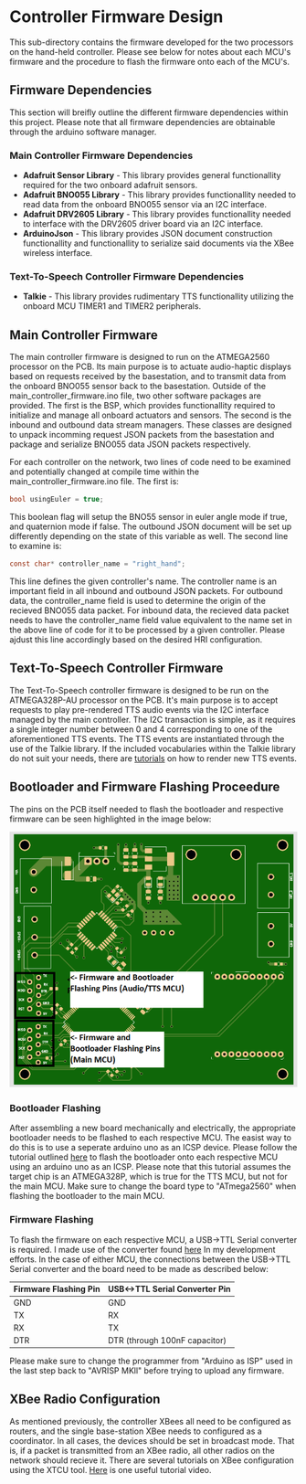 # Controller Firmware Design
This sub-directory contains the firmware developed for the two processors on the hand-held controller. Please see below for notes about each MCU's firmware and the procedure to flash the firmware onto each of the MCU's. 

## Firmware Dependencies 
This section will breifly outline the different firmware dependencies within this project. Please note that all firmware dependencies are obtainable through the arduino software manager. 

### Main Controller Firmware Dependencies
* **Adafruit Sensor Library** - This library provides general functionallity required for the two onboard adafruit sensors.
* **Adafruit BNO055 Library** - This library provides functionallity needed to read data from the onboard BNO055 sensor via an I2C interface. 
* **Adafruit DRV2605 Library** - This library provides functionallity needed to interface with the DRV2605 driver board via an I2C interface.
* **ArduinoJson** - This library provides JSON document construction functionallity and functionallity to serialize said documents via the XBee wireless interface. 

### Text-To-Speech Controller Firmware Dependencies
* **Talkie** - This library provides rudimentary TTS functionallity utilizing the onboard MCU TIMER1 and TIMER2 peripherals. 

## Main Controller Firmware
The main controller firmware is designed to run on the ATMEGA2560 processor on the PCB. Its main purpose is to actuate audio-haptic displays based on requests received by the basestation, and to transmit data from the onboard BNO055 sensor back to the basestation. Outside of the main\_controller\_firmware.ino file, two other software packages are provided. The first is the BSP, which provides functionallity required to initialize and manage all onboard actuators and sensors. The second is the inbound and outbound data stream managers. These classes are designed to unpack incomming request JSON packets from the basestation and package and serialize BNO055 data JSON packets respectively. 

For each controller on the network, two lines of code need to be examined and potentially changed at compile time within the main\_controller\_firmware.ino file. The first is:

```C
bool usingEuler = true;
```
This boolean flag will setup the BNO55 sensor in euler angle mode if true, and quaternion mode if false. The outbound JSON document will be set up differently depending on the state of this variable as well. The second line to examine is:

```C
const char* controller_name = "right_hand";
```
This line defines the given controller's name. The controller name is an important field in all inbound and outbound JSON packets. For outbound data, the controller\_name field is used to determine the origin of the recieved BNO055 data packet. For inbound data, the recieved data packet needs to have the controller\_name field value equivalent to the name set in the above line of code for it to be processed by a given controller. Please ajdust this line accordingly based on the desired HRI configuration.

## Text-To-Speech Controller Firmware
The Text-To-Speech controller firmware is designed to be run on the ATMEGA328P-AU processor on the PCB. It's main purpose is to accept requests to play pre-rendered TTS audio events via the I2C interface managed by the main controller. The I2C transaction is simple, as it requires a single integer number between 0 and 4 corresponding to one of the aforementioned TTS events. The TTS events are instantiated through the use of the Talkie library. If the included vocabularies within the Talkie library do not suit your needs, there are [tutorials](https://github.com/ptwz/python_wizard) on how to render new TTS events.

## Bootloader and Firmware Flashing Proceedure
The pins on the PCB itself needed to flash the bootloader and respective firmware can be seen highlighted in the image below:

![MCU Bootloader and Firmware Flashing Pins](../documentation/PCB_Prog_Pins.PNG)

### Bootloader Flashing 
After assembling a new board mechanically and electrically, the appropriate bootloader needs to be flashed to each respective MCU. The easist way to do this is to use a seperate arduino uno as an ICSP device. Please follow the tutorial outlined [here](https://www.electronics-lab.com/project/installing-the-arduino-bootloader-on-the-atmega328p-microcontroller/) to flash the bootloader onto each respective MCU using an arduino uno as an ICSP. Please note that this tutorial assumes the target chip is an ATMEGA328P, which is true for the TTS MCU, but not for the main MCU. Make sure to change the board type to "ATmega2560" when flashing the bootloader to the main MCU.

### Firmware Flashing
To flash the firmware on each respective MCU, a USB->TTL Serial converter is required. I made use of the converter found [here](https://www.amazon.com/HiLetgo-FT232RL-Converter-Adapter-Breakout/dp/B00IJXZQ7C/ref=sr_1_2_sspa?crid=23L8XQKO9AP5J&dchild=1&keywords=usb+to+ttl+serial+adapter&qid=1629733622&sprefix=usb+to+ttl+ser%2Caps%2C194&sr=8-2-spons&psc=1&spLa=ZW5jcnlwdGVkUXVhbGlmaWVyPUExMjNWOUZWT1o5Q1NLJmVuY3J5cHRlZElkPUEwNjY1MjA1MVhKMEgwTkRMRUROSCZlbmNyeXB0ZWRBZElkPUEwMjM2Mjg2MTBUOVoxVlhDV0hUWSZ3aWRnZXROYW1lPXNwX2F0ZiZhY3Rpb249Y2xpY2tSZWRpcmVjdCZkb05vdExvZ0NsaWNrPXRydWU=) In my development efforts. In the case of either MCU, the connections between the USB->TTL Serial converter and the board need to be made as described below:

| Firmware Flashing Pin | USB<->TTL Serial Converter Pin |
|-----------------------|--------------------------------|
| GND                   | GND                            |
| TX                    | RX                             |
| RX                    | TX                             |
| DTR                   | DTR (through 100nF capacitor)  |

Please make sure to change the programmer from "Arduino as ISP" used in the last step back to "AVRISP MKll" before trying to upload any firmware.

## XBee Radio Configuration
As mentioned previously, the controller XBees all need to be configured as routers, and the single base-station XBee needs to configured as a coordinator. In all cases, the devices should be set in broadcast mode. That is, if a packet is transmitted from an XBee radio, all other radios on the network should recieve it. There are several tutorials on XBee configuration using the XTCU tool. [Here](https://youtu.be/cf3RLBg4t5s) is one useful tutorial video.
